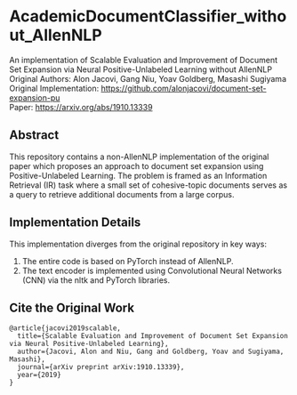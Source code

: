 # AcademicDocumentClassifier_without_AllenNLP
An implementation of Scalable Evaluation and Improvement of Document Set Expansion via Neural Positive-Unlabeled Learning without AllenNLP  
Original Authors: Alon Jacovi, Gang Niu, Yoav Goldberg, Masashi Sugiyama  
Original Implementation: https://github.com/alonjacovi/document-set-expansion-pu  
Paper: https://arxiv.org/abs/1910.13339  

## Abstract
This repository contains a non-AllenNLP implementation of the original paper which proposes an approach to document set expansion using Positive-Unlabeled Learning. The problem is framed as an Information Retrieval (IR) task where a small set of cohesive-topic documents serves as a query to retrieve additional documents from a large corpus.

## Implementation Details
This implementation diverges from the original repository in key ways:

1. The entire code is based on PyTorch instead of AllenNLP.
2. The text encoder is implemented using Convolutional Neural Networks (CNN) via the nltk and PyTorch libraries.

## Cite the Original Work
```
@article{jacovi2019scalable,
  title={Scalable Evaluation and Improvement of Document Set Expansion via Neural Positive-Unlabeled Learning},
  author={Jacovi, Alon and Niu, Gang and Goldberg, Yoav and Sugiyama, Masashi},
  journal={arXiv preprint arXiv:1910.13339},
  year={2019}
}
```
